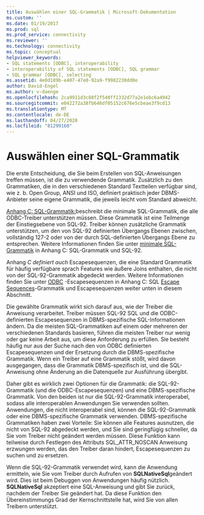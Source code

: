 ```yaml
---
title: Auswählen einer SQL-Grammatik | Microsoft-Dokumentation
ms.custom: ''
ms.date: 01/19/2017
ms.prod: sql
ms.prod_service: connectivity
ms.reviewer: ''
ms.technology: connectivity
ms.topic: conceptual
helpviewer_keywords:
- SQL statements [ODBC], interoperability
- interoperability of SQL statements [ODBC], SQL grammar
- SQL grammar [ODBC], selecting
ms.assetid: 4e0d189b-e407-47e0-92a9-f9982230dd0e
author: David-Engel
ms.author: v-daenge
ms.openlocfilehash: 2ca9911d3c88f2f540ff1332d77a2e1ebc6a4942
ms.sourcegitcommit: e042272a38fb646df05152c676e5cbeae3f9cd13
ms.translationtype: MT
ms.contentlocale: de-DE
ms.lasthandoff: 04/27/2020
ms.locfileid: "81299160"
---
```

# <a name="choosing-an-sql-grammar"></a>Auswählen einer SQL-Grammatik
Die erste Entscheidung, die Sie beim Erstellen von SQL-Anweisungen treffen müssen, ist die zu verwendende Grammatik. Zusätzlich zu den Grammatiken, die in den verschiedenen Standard Textteilen verfügbar sind, wie z. b. Open Group, ANSI und ISO, definiert praktisch jeder DBMS-Anbieter seine eigene Grammatik, die jeweils leicht vom Standard abweicht.  
  
 [Anhang C: SQL-Grammatik:](../../../odbc/reference/appendixes/appendix-c-sql-grammar.md)beschreibt die minimale SQL-Grammatik, die alle ODBC-Treiber unterstützen müssen. Diese Grammatik ist eine Teilmenge der Einstiegsebene von SQL-92. Treiber können zusätzliche Grammatik unterstützen, um den von SQL-92 definierten Übergangs Ebenen zwischen, vollständig 127-2 oder von der durch SQL-definierten Übergangs Ebene zu entsprechen. Weitere Informationen finden Sie unter [minimale SQL-Grammatik](../../../odbc/reference/appendixes/sql-minimum-grammar.md) in Anhang C: SQL-Grammatik und SQL-92.  
  
 Anhang *C definiert auch* Escapesequenzen, die eine Standard Grammatik für häufig verfügbare sprach Features wie äußere Joins enthalten, die nicht von der SQL-92-Grammatik abgedeckt werden. Weitere Informationen finden Sie unter [ODBC](../../../odbc/reference/appendixes/odbc-escape-sequences.md) -Escapesequenzen in Anhang C: SQL [Escape Sequences](../../../odbc/reference/develop-app/escape-sequences.md)-Grammatik und Escapesequenzen weiter unten in diesem Abschnitt.  
  
 Die gewählte Grammatik wirkt sich darauf aus, wie der Treiber die Anweisung verarbeitet. Treiber müssen SQL-92 SQL und die ODBC-definierten Escapesequenzen in DBMS-spezifische SQL-Informationen ändern. Da die meisten SQL-Grammatiken auf einem oder mehreren der verschiedenen Standards basieren, führen die meisten Treiber nur wenig oder gar keine Arbeit aus, um diese Anforderung zu erfüllen. Sie besteht häufig nur aus der Suche nach den von ODBC definierten Escapesequenzen und der Ersetzung durch die DBMS-spezifische Grammatik. Wenn ein Treiber auf eine Grammatik stößt, wird davon ausgegangen, dass die Grammatik DBMS-spezifisch ist, und die SQL-Anweisung ohne Änderung an die Datenquelle zur Ausführung übergibt.  
  
 Daher gibt es wirklich zwei Optionen für die Grammatik: die SQL-92-Grammatik (und die ODBC-Escapesequenzen) und eine DBMS-spezifische Grammatik. Von den beiden ist nur die SQL-92-Grammatik interoperabel, sodass alle interoperablen Anwendungen Sie verwenden sollten. Anwendungen, die nicht interoperabel sind, können die SQL-92-Grammatik oder eine DBMS-spezifische Grammatik verwenden. DBMS-spezifische Grammatiken haben zwei Vorteile: Sie können alle Features ausnutzen, die nicht von SQL-92 abgedeckt werden, und Sie sind geringfügig schneller, da Sie vom Treiber nicht geändert werden müssen. Diese Funktion kann teilweise durch Festlegen des Attributs SQL_ATTR_NOSCAN Anweisung erzwungen werden, das den Treiber daran hindert, Escapesequenzen zu suchen und zu ersetzen.  
  
 Wenn die SQL-92-Grammatik verwendet wird, kann die Anwendung ermitteln, wie Sie vom Treiber durch Aufrufen von **SQLNativeSql**geändert wird. Dies ist beim Debuggen von Anwendungen häufig nützlich. **SQLNativeSql** akzeptiert eine SQL-Anweisung und gibt Sie zurück, nachdem der Treiber Sie geändert hat. Da diese Funktion den Übereinstimmungs Grad der Kernschnittstelle hat, wird Sie von allen Treibern unterstützt.
